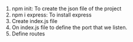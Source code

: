 1. npm init: To create the json file of the project
2. npm i express: To install express
3. Create index.js file
4. On index.js file to define the port that we listen. 
5. Define routes